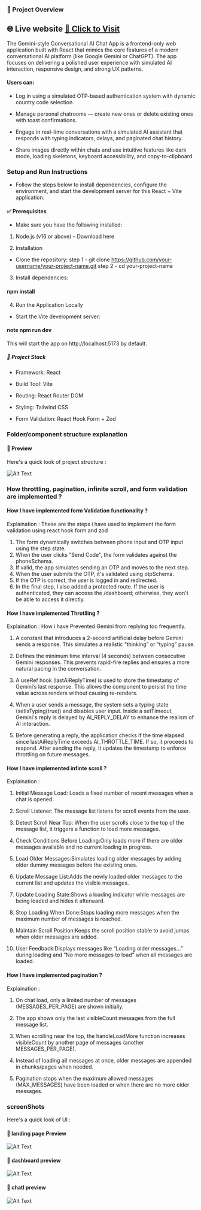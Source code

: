 

### 📖 Project Overview 
## 🌐 Live website  [🔗 Click to Visit](https://gemini-front-clone.netlify.app/)

The Gemini-style Conversational AI Chat App is a frontend-only web application built with React that mimics the core features of a modern conversational AI platform (like Google Gemini or ChatGPT). The app focuses on delivering a polished user experience with simulated AI interaction, responsive design, and strong UX patterns.

#### Users can:

- Log in using a simulated OTP-based authentication system with dynamic country code selection.

- Manage personal chatrooms — create new ones or delete existing ones with toast confirmations.

- Engage in real-time conversations with a simulated AI assistant that responds with typing indicators, delays, and paginated chat history.

- Share images directly within chats and use intuitive features like dark mode, loading skeletons, keyboard accessibility, and copy-to-clipboard.




### Setup and Run Instructions
- Follow the steps below to install dependencies, configure the environment, and start the development server for this React + Vite application.

#### ✅ Prerequisites
- Make sure you have the following installed:

1) Node.js (v16 or above) – Download here


2) Installation
- Clone the repository:
step 1 - git clone https://github.com/your-username/your-project-name.git
step 2 - cd your-project-name

3) Install dependencies:
#### npm install

4) Run the Application Locally
 - Start the Vite development server:
#### note npm run dev

This will start the app on http://localhost:5173 by default.




##### 🧪 Project Stack
- Framework: React

- Build Tool: Vite

- Routing: React Router DOM

- Styling: Tailwind CSS

- Form Validation: React Hook Form + Zod


### Folder/component structure explanation 
#### 📸 Preview
Here's a quick look of project structure :

![Alt Text](./src/images/project%20structure%20image.png)


###  How throttling, pagination, infinite scroll, and form validation are implemented ? 

#### How I have implemented form Validation functionality ?
Explaination : These are the steps i have used to implement the form validation using react hook form and zod 
 1) The form dynamically switches between phone input and OTP input using the step state.
 2) When the user clicks "Send Code", the form validates against the phoneSchema.
 3) If valid, the app simulates sending an OTP and moves to the next step.
 4) When the user submits the OTP, it's validated using otpSchema.
 5) If the OTP is correct, the user is logged in and redirected.
 6) In the final step, I also added a protected route. If the user is authenticated, they can access the /dashboard; otherwise, they won't be able to access it directly.

#### How I have implemented Throtlling ?
Explaination : How i have Prevented Gemini from replying too frequently.
1) A constant that introduces a 2-second artificial delay before Gemini sends a response. This simulates a realistic “thinking” or “typing” pause.

2) Defines the minimum time interval (4 seconds) between consecutive Gemini responses. This prevents rapid-fire replies and ensures a more natural pacing in the conversation.

3) A useRef hook (lastAiReplyTime) is used to store the timestamp of Gemini’s last response. This allows the component to persist the time value across renders without causing re-renders.

4) When a user sends a message, the system sets a typing state (setIsTyping(true)) and disables user input. Inside a setTimeout, Gemini's reply is delayed by AI_REPLY_DELAY to enhance the realism of AI interaction.

5) Before generating a reply, the application checks if the time elapsed since lastAiReplyTime exceeds AI_THROTTLE_TIME. If so, it proceeds to respond. After sending the reply, it updates the timestamp to enforce throttling on future messages.


#### How I have implemented infinte scroll ?
Explaination : 
1) Initial Message Load: Loads a fixed number of recent messages when a chat is opened.

2) Scroll Listener: The message list listens for scroll events from the user.

3) Detect Scroll Near Top: When the user scrolls close to the top of the message list, it triggers a function to load more messages.

4) Check Conditions Before Loading:Only loads more if there are older messages available and no current loading in progress.

5) Load Older Messages:Simulates loading older messages by adding older dummy messages before the existing ones.

6) Update Message List:Adds the newly loaded older messages to the current list and updates the visible messages.

7) Update Loading State:Shows a loading indicator while messages are being loaded and hides it afterward.

8) Stop Loading When Done:Stops loading more messages when the maximum number of messages is reached.

9) Maintain Scroll Position:Keeps the scroll position stable to avoid jumps when older messages are added.

10) User Feedback:Displays messages like “Loading older messages...” during loading and “No more messages to load” when all messages are loaded.


#### How I have implemented pagination ?
Explaination :
1) On chat load, only a limited number of messages (MESSAGES_PER_PAGE) are shown initially.

2) The app shows only the last visibleCount messages from the full message list.

3) When scrolling near the top, the handleLoadMore function increases visibleCount by another page of messages (another MESSAGES_PER_PAGE).


4) Instead of loading all messages at once, older messages are appended in chunks/pages when needed.

5) Pagination stops when the maximum allowed messages (MAX_MESSAGES) have been loaded or when there are no more older messages.


### screenShots
Here's a quick look of UI :

#### 📸 landing page Preview

![Alt Text](./src/images/landing-page.png)


#### 📸 dashboard preview

![Alt Text](./src/images/dashboard.png)


#### 📸 chatI preview

![Alt Text](./src/images/chatUI.png)









